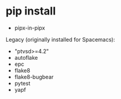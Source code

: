 # pip install
- pipx-in-pipx

Legacy (originally installed for Spacemacs):

- "ptvsd>=4.2"
- autoflake 
- epc 
- flake8 
- flake8-bugbear
- pytest 
- yapf 
